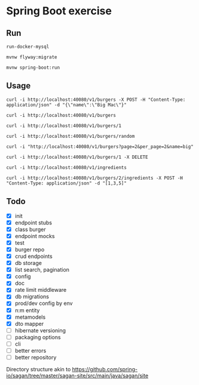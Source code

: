 # Spring Boot exercise

## Run

`run-docker-mysql`

`mvnw flyway:migrate`

`mvnw spring-boot:run`

## Usage

`curl -i http://localhost:40080/v1/burgers -X POST -H "Content-Type: application/json" -d "{\"name\":\"Big Mac\"}"`

`curl -i http://localhost:40080/v1/burgers`

`curl -i http://localhost:40080/v1/burgers/1`

`curl -i http://localhost:40080/v1/burgers/random`

`curl -i "http://localhost:40080/v1/burgers?page=2&per_page=2&name=big"`

`curl -i http://localhost:40080/v1/burgers/1 -X DELETE`

`curl -i http://localhost:40080/v1/ingredients`

`curl -i http://localhost:40080/v1/burgers/2/ingredients -X POST -H "Content-Type: application/json" -d "[1,3,5]"`

## Todo
- [x] init
- [x] endpoint stubs
- [x] class burger
- [x] endpoint mocks
- [x] test
- [x] burger repo
- [x] crud endpoints
- [x] db storage
- [x] list search, pagination
- [x] config
- [x] doc
- [x] rate limit middleware
- [x] db migrations
- [x] prod/dev config by env
- [x] n:m entity
- [x] metamodels  
- [x] dto mapper 
- [ ] hibernate versioning  
- [ ] packaging options
- [ ] cli
- [ ] better errors
- [ ] better repository

Directory structure akin to https://github.com/spring-io/sagan/tree/master/sagan-site/src/main/java/sagan/site
